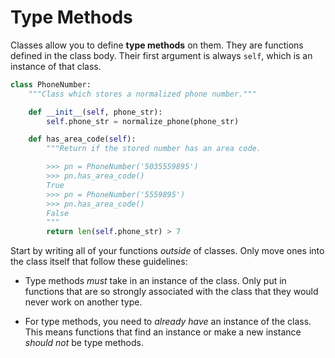 # Type Methods

Classes allow you to define **type methods** on them.
They are functions defined in the class body.
Their first argument is always `self`, which is an instance of that class.

```py
class PhoneNumber:
    """Class which stores a normalized phone number."""

    def __init__(self, phone_str):
        self.phone_str = normalize_phone(phone_str)

    def has_area_code(self):
        """Return if the stored number has an area code.

        >>> pn = PhoneNumber('5035559895')
        >>> pn.has_area_code()
        True
        >>> pn = PhoneNumber('5559895')
        >>> pn.has_area_code()
        False
        """
        return len(self.phone_str) > 7
```

Start by writing all of your functions _outside_ of classes.
Only move ones into the class itself that follow these guidelines:

*   Type methods _must_ take in an instance of the class.
    Only put in functions that are so strongly associated with the class that they would never work on another type.

*   For type methods, you need to _already have_ an instance of the class.
    This means functions that find an instance or make a new instance _should not_ be type methods.
